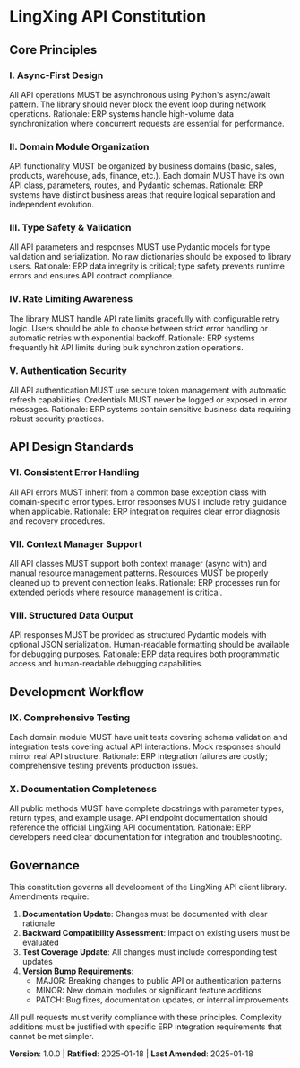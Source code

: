 <!-- Sync Impact Report:
- Version change: 0.0.0 → 1.0.0 (initial creation)
- Modified principles: N/A (initial creation)
- Added sections: Core Principles, API Design Standards, Development Workflow, Governance
- Removed sections: N/A (initial creation)
- Templates requiring updates: ✅ plan-template.md (validated), ⚠ spec-template.md (needs review), ⚠ tasks-template.md (needs review)
- Follow-up TODOs: N/A (all placeholders filled)
-->

# LingXing API Constitution

## Core Principles

### I. Async-First Design
All API operations MUST be asynchronous using Python's async/await pattern. The library should never block the event loop during network operations. Rationale: ERP systems handle high-volume data synchronization where concurrent requests are essential for performance.

### II. Domain Module Organization
API functionality MUST be organized by business domains (basic, sales, products, warehouse, ads, finance, etc.). Each domain MUST have its own API class, parameters, routes, and Pydantic schemas. Rationale: ERP systems have distinct business areas that require logical separation and independent evolution.

### III. Type Safety & Validation
All API parameters and responses MUST use Pydantic models for type validation and serialization. No raw dictionaries should be exposed to library users. Rationale: ERP data integrity is critical; type safety prevents runtime errors and ensures API contract compliance.

### IV. Rate Limiting Awareness
The library MUST handle API rate limits gracefully with configurable retry logic. Users should be able to choose between strict error handling or automatic retries with exponential backoff. Rationale: ERP systems frequently hit API limits during bulk synchronization operations.

### V. Authentication Security
All API authentication MUST use secure token management with automatic refresh capabilities. Credentials MUST never be logged or exposed in error messages. Rationale: ERP systems contain sensitive business data requiring robust security practices.

## API Design Standards

### VI. Consistent Error Handling
All API errors MUST inherit from a common base exception class with domain-specific error types. Error responses MUST include retry guidance when applicable. Rationale: ERP integration requires clear error diagnosis and recovery procedures.

### VII. Context Manager Support
All API classes MUST support both context manager (async with) and manual resource management patterns. Resources MUST be properly cleaned up to prevent connection leaks. Rationale: ERP processes run for extended periods where resource management is critical.

### VIII. Structured Data Output
API responses MUST be provided as structured Pydantic models with optional JSON serialization. Human-readable formatting should be available for debugging purposes. Rationale: ERP data requires both programmatic access and human-readable debugging capabilities.

## Development Workflow

### IX. Comprehensive Testing
Each domain module MUST have unit tests covering schema validation and integration tests covering actual API interactions. Mock responses should mirror real API structure. Rationale: ERP integration failures are costly; comprehensive testing prevents production issues.

### X. Documentation Completeness
All public methods MUST have complete docstrings with parameter types, return types, and example usage. API endpoint documentation should reference the official LingXing API documentation. Rationale: ERP developers need clear documentation for integration and troubleshooting.

## Governance

This constitution governs all development of the LingXing API client library. Amendments require:

1. **Documentation Update**: Changes must be documented with clear rationale
2. **Backward Compatibility Assessment**: Impact on existing users must be evaluated
3. **Test Coverage Update**: All changes must include corresponding test updates
4. **Version Bump Requirements**:
   - MAJOR: Breaking changes to public API or authentication patterns
   - MINOR: New domain modules or significant feature additions
   - PATCH: Bug fixes, documentation updates, or internal improvements

All pull requests must verify compliance with these principles. Complexity additions must be justified with specific ERP integration requirements that cannot be met simpler.

**Version**: 1.0.0 | **Ratified**: 2025-01-18 | **Last Amended**: 2025-01-18